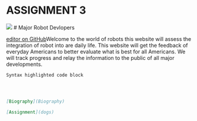 # ASSIGNMENT 3
<img src="https://www.shadygrove.umd.edu/sites/default/files/u81/academic-partner/logo/umuc-logo_updated_1.4.17.png">
# Major Robot Devlopers

[editor on GitHub](https://github.com/DDUKES5/DDUKES5.github.io/edit/master/index.md)Welcome to the world of robots this website will assess the integration of robot into are daily life. This website will get the feedback of everyday Americans to better evaluate what is best for all Americans. We will track progress and relay the information to the public of all major developments. 
```markdown
Syntax highlighted code block




[Biography](Biography)

[Assignment](dogs)

